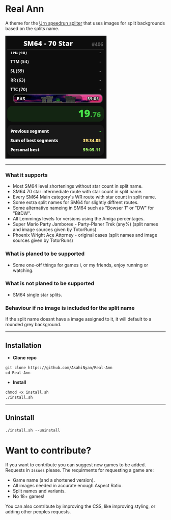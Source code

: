 # Real Ann
A theme for the [Urn speedrun spliter](https://github.com/paoloose/urn) that uses images for split backgrounds based on the splits name.

![](assets/example.png) 

---

### What it supports
- Most SM64 level shortenings without star count in split name.
- SM64 70 star intermediate route with star count in split name.
- Every SM64 Main category's WR route with star count in split name.
- Some extra split names for SM64 for slightly diffrent routes.
- Some alternative nameing in SM64 such as "Bowser 1" or "DW" for "BitDW".
- All Lemmings levels for versions using the Amiga percentages.
- Super Mario Party Jamboree - Party-Planer Trek (any%) (split names and image sources given by TotorRuns)
- Phoenix Wright Ace Attorney - original cases (split names and image sources given by TotorRuns)

### What is planed to be supported
- Some one-off things for games i, or my friends, enjoy running or watching.

### What is not planed to be supported 
- SM64 single star splits.

### Behaviour if no image is included for the split name
If the split name doesnt have a image assigned to it, it will default to a rounded grey background.
 
---
## Installation
- **Clone repo**
```
git clone https://github.com/AsahiNyan/Real-Ann
cd Real-Ann
```

- **Install**
```
chmod +x install.sh
./install.sh
```

---
## Uninstall
```
./install.sh --uninstall
```

# Want to contribute?
If you want to contribute you can suggest new games to be added. Requests in `Issues` please.
The requirments for requesting a game are:
- Game name (and a shortened version).
- All images needed in accurate enough Aspect Ratio.
- Split names and variants.
- No 18+ games!

You can also contribute by improving the CSS, like improving styling, or adding other peoples requests.

